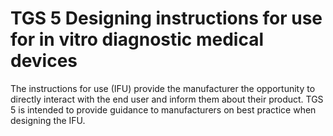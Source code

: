 # TGS 5 Designing instructions for use for in vitro diagnostic medical devices

The instructions for use \(IFU\) provide the manufacturer the opportunity to directly interact with the end user and inform them about their product. TGS 5 is intended to provide guidance to manufacturers on best practice when designing the IFU.

